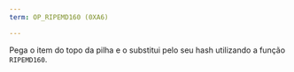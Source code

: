 ```yaml
---
term: OP_RIPEMD160 (0XA6)

---
```

Pega o item do topo da pilha e o substitui pelo seu hash utilizando a função `RIPEMD160`.